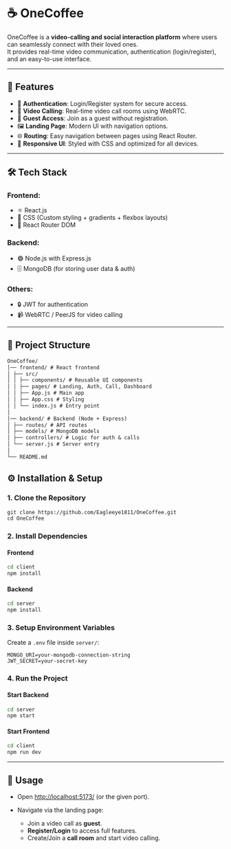 # ☕ OneCoffee

OneCoffee is a **video-calling and social interaction platform** where users can seamlessly connect with their loved ones.  
It provides real-time video communication, authentication (login/register), and an easy-to-use interface.

---

## 🚀 Features

- 🔐 **Authentication**: Login/Register system for secure access.  
- 🎥 **Video Calling**: Real-time video call rooms using WebRTC.  
- 👤 **Guest Access**: Join as a guest without registration.  
- 🖼 **Landing Page**: Modern UI with navigation options.  
- 🌐 **Routing**: Easy navigation between pages using React Router.  
- 🎨 **Responsive UI**: Styled with CSS and optimized for all devices.  

---

## 🛠️ Tech Stack

### Frontend:
- ⚛️ React.js  
- 🎨 CSS (Custom styling + gradients + flexbox layouts)  
- 🔗 React Router DOM  

### Backend:
- 🟢 Node.js with Express.js  
- 🗄 MongoDB (for storing user data & auth)  

### Others:
- 🔒 JWT for authentication  
- 📹 WebRTC / PeerJS for video calling  

---

## 📂 Project Structure

````markdown
OneCoffee/
│── frontend/ # React frontend
│ ├── src/
│ │ ├── components/ # Reusable UI components
│ │ ├── pages/ # Landing, Auth, Call, Dashboard
│ │ ├── App.js # Main app
│ │ ├── App.css # Styling
│ │ └── index.js # Entry point
│
│── backend/ # Backend (Node + Express)
│ ├── routes/ # API routes
│ ├── models/ # MongoDB models
│ ├── controllers/ # Logic for auth & calls
│ └── server.js # Server entry
│
└── README.md

````


## ⚙️ Installation & Setup

### 1. Clone the Repository

````markdown
git clone https://github.com/Eagleeye1811/OneCoffee.git
cd OneCoffee
````

### 2. Install Dependencies

#### Frontend

```bash
cd client
npm install
```

#### Backend

```bash
cd server
npm install
```

### 3. Setup Environment Variables

Create a `.env` file inside `server/`:

```
MONGO_URI=your-mongodb-connection-string
JWT_SECRET=your-secret-key
```

### 4. Run the Project

#### Start Backend

```bash
cd server
npm start
```

#### Start Frontend

```bash
cd client
npm run dev
```

---

## 🎯 Usage

* Open [http://localhost:5173/](http://localhost:5173/) (or the given port).
* Navigate via the landing page:

  * Join a video call as **guest**.
  * **Register/Login** to access full features.
  * Create/Join a **call room** and start video calling.




